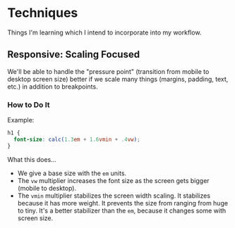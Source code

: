 # Techniques

Things I'm learning which I intend to incorporate into my workflow.

## Responsive: Scaling Focused

We'll be able to handle the "pressure point" (transition from mobile to desktop screen size) better if we scale many things (margins, padding, text, etc.) in addition to breakpoints.

### How to Do It

Example:

```css
h1 {
  font-size: calc(1.3em + 1.6vmin + .4vw);
}
```

What this does...

  - We give a base size with the `em` units.
  - The `vw` multiplier increases the font size as the screen gets bigger (mobile to desktop).
  - The `vmin` multiplier stabilizes the screen width scaling. It stabilizes because it has more weight. It prevents the size from ranging from huge to tiny. It's a better stabilizer than the `em`, because it changes some with screen size.

